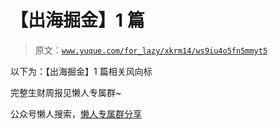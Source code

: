 # 【出海掘金】1 篇

> 原文：[`www.yuque.com/for_lazy/xkrm14/ws9iu4o5fn5mmyt5`](https://www.yuque.com/for_lazy/xkrm14/ws9iu4o5fn5mmyt5)

以下为：【出海掘金】1 篇相关风向标

完整生财周报见懒人专属群~

公众号懒人搜索，[懒人专属群分享](https://lazybook.fun/#/blog/group)